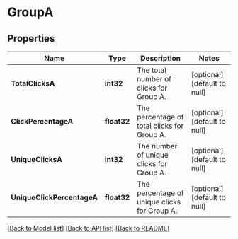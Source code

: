 # GroupA

## Properties
Name | Type | Description | Notes
------------ | ------------- | ------------- | -------------
**TotalClicksA** | **int32** | The total number of clicks for Group A. | [optional] [default to null]
**ClickPercentageA** | **float32** | The percentage of total clicks for Group A. | [optional] [default to null]
**UniqueClicksA** | **int32** | The number of unique clicks for Group A. | [optional] [default to null]
**UniqueClickPercentageA** | **float32** | The percentage of unique clicks for Group A. | [optional] [default to null]

[[Back to Model list]](../README.md#documentation-for-models) [[Back to API list]](../README.md#documentation-for-api-endpoints) [[Back to README]](../README.md)


